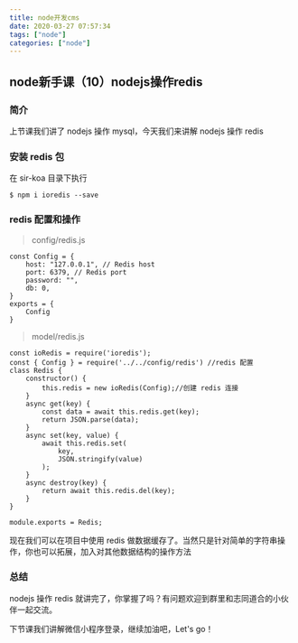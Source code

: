 ```yaml
---
title: node开发cms
date: 2020-03-27 07:57:34
tags: ["node"]
categories: ["node"]
---
```


## node新手课（10）nodejs操作redis

### 简介
上节课我们讲了 nodejs 操作 mysql，今天我们来讲解 nodejs 操作 redis

### 安装 redis 包
在 sir-koa 目录下执行
```
$ npm i ioredis --save
```

### redis 配置和操作
>config/redis.js
```
const Config = {
    host: "127.0.0.1", // Redis host
    port: 6379, // Redis port
    password: "",
    db: 0,
}
exports = {
    Config
}
```
>model/redis.js
```
const ioRedis = require('ioredis');
const { Config } = require('../../config/redis') //redis 配置
class Redis {
    constructor() {
        this.redis = new ioRedis(Config);//创建 redis 连接
    }
    async get(key) {
        const data = await this.redis.get(key);
        return JSON.parse(data);
    }
    async set(key, value) {
        await this.redis.set(
            key,
            JSON.stringify(value)
        );
    }
    async destroy(key) {
        return await this.redis.del(key);
    }
}

module.exports = Redis;

```
现在我们可以在项目中使用 redis 做数据缓存了。当然只是针对简单的字符串操作，你也可以拓展，加入对其他数据结构的操作方法
### 总结
nodejs 操作 redis 就讲完了，你掌握了吗？有问题欢迎到群里和志同道合的小伙伴一起交流。

下节课我们讲解微信小程序登录，继续加油吧，Let's go！
